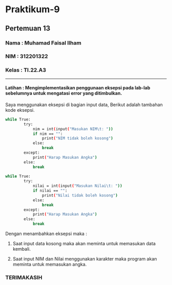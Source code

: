 # Praktikum-9

## Pertemuan 13

### Nama  : Muhamad Faisal Ilham

### NIM   : 312201322

### Kelas : TI.22.A3

_______________________________________

#### Latihan : Mengimplementasikan penggunaan eksepsi pada lab-lab sebelumnya untuk mengatasi error yang ditimbulkan.

Saya menggunakan eksepsi di bagian input data, Berikut adalah tambahan kode eksepsi. <p>

```bash
while True:
        try:
            nim = int(input("Masukan NIM\t: "))
            if nim == "":
                print("NIM tidak boleh kosong")
            else:
                break
        except:
            print("Harap Masukan Angka")
        else:
            break
        
while True:
        try:
            nilai = int(input("Masukan Nilai\t: "))
            if nilai == "":
                print("Nilai tidak boleh kosong")
            else:
                break
        except:
            print("Harap Masukan Angka")
        else:
            break
```

Dengan menambahkan eksepsi maka : <p>

1. Saat input data kosong maka akan meminta untuk memasukan data kembali. <p>
2. Saat input NIM dan Nilai menggunakan karakter maka program akan meminta untuk memasukan angka. <p>

### TERIMAKASIH
